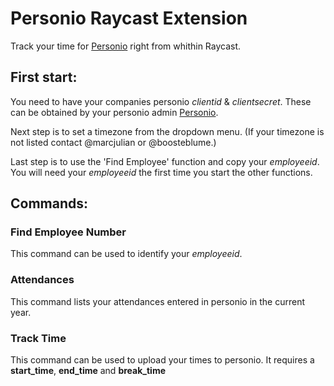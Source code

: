 # Personio Raycast Extension

Track your time for [Personio](https://www.personio.de/) right from whithin Raycast.

## First start:

You need to have your companies personio _clientid_ & _clientsecret_.
These can be obtained by your personio admin [Personio](https://developer.personio.de/docs/getting-started-with-the-personio-api?ref=intro).

Next step is to set a timezone from the dropdown menu.
(If your timezone is not listed contact @marcjulian or @boosteblume.)

Last step is to use the 'Find Employee' function and copy your _employeeid_.
You will need your _employeeid_ the first time you start the other functions.

## Commands:

### Find Employee Number

This command can be used to identify your _employeeid_.

### Attendances

This command lists your attendances entered in personio in the current year.

### Track Time

This command can be used to upload your times to personio. It requires a **start_time**, **end_time** and **break_time**
